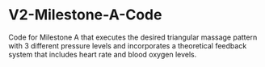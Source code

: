 # V2-Milestone-A-Code
Code for Milestone A that executes the desired triangular massage pattern with 3 different pressure levels and incorporates a theoretical feedback system that includes heart rate and blood oxygen levels.
